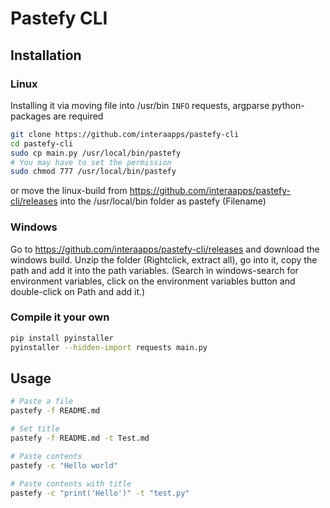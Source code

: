 # Pastefy CLI

## Installation

### Linux
Installing it via moving file into /usr/bin
`INFO` requests, argparse python-packages are required
```bash
git clone https://github.com/interaapps/pastefy-cli
cd pastefy-cli
sudo cp main.py /usr/local/bin/pastefy
# You may have to set the permission
sudo chmod 777 /usr/local/bin/pastefy
```
or move the linux-build from https://github.com/interaapps/pastefy-cli/releases into the /usr/local/bin folder as pastefy (Filename)

### Windows
Go to https://github.com/interaapps/pastefy-cli/releases and download the windows build. Unzip the folder (Rightclick, extract all), go into it, copy the path and add it into the path variables. (Search in windows-search for environment variables, click on the environment variables button and double-click on Path and add it.)

### Compile it your own
```bash
pip install pyinstaller
pyinstaller --hidden-import requests main.py
```

## Usage
```bash
# Paste a file
pastefy -f README.md

# Set title
pastefy -f README.md -t Test.md

# Paste contents
pastefy -c "Hello world"

# Paste contents with title
pastefy -c "print('Hello')" -t "test.py"
```